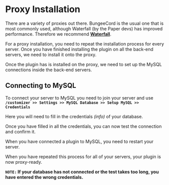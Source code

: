 # Proxy Installation
There are a variety of proxies out there. BungeeCord is the usual one that is most commonly used, although Waterfall (by the Paper devs) has improved performance. Therefore we recommend **[Waterfall](https://papermc.io/downloads#Waterfall)**.
<br>

For a proxy installation, you need to repeat the installation process for every server. Once you have finished installing the plugin on all the back-end servers, we need to install it onto the proxy.
<br>

Once the plugin has is installed on the proxy, we need to set up the MySQL connections inside the back-end servers.
<br>

## Connecting to MySQL
To connect your server to MySQL you need to join your server and use
**`/customizer >> Settings >> MySQL Database >> Setup MySQL >> Credentials`**
<br>

Here you will need to fill in the credentials *(info)* of your database.
<br>

Once you have filled in all the credentials, you can now test the connection and confirm it.
<br>

When you have connected a plugin to MySQL, you need to restart your server.
<br>

When you have repeated this process for all of your servers, your plugin is now proxy-ready.
<br>

**`NOTE:` If your database has not connected or the test takes too long, you have entered the wrong credentials.**
<br>